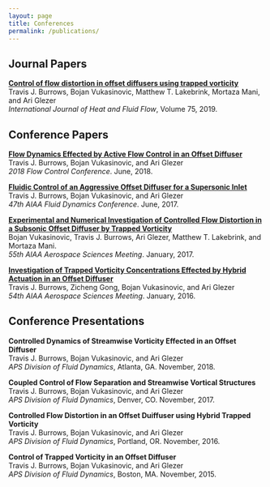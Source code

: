```yaml
---
layout: page
title: Conferences
permalink: /publications/
---
```


## Journal Papers

[**Control of flow distortion in offset diffusers using trapped vorticity**](https://doi.org/10.1016/j.ijheatfluidflow.2018.11.003) <br>
Travis J. Burrows, Bojan Vukasinovic, Matthew T. Lakebrink, Mortaza Mani, and Ari Glezer <br>
_International Journal of Heat and Fluid Flow_, Volume 75, 2019.<br>

## Conference Papers

[**Flow Dynamics Effected by Active Flow Control in an Offset Diffuser**](https://arc.aiaa.org/doi/10.2514/6.2018-4024) <br>
Travis J. Burrows, Bojan Vukasinovic, and Ari Glezer <br>
_2018 Flow Control Conference_. June, 2018.<br>

[**Fluidic Control of an Aggressive Offset Diffuser for a
Supersonic Inlet**](https://arc.aiaa.org/doi/10.2514/6.2017-4304) <br>
Travis J. Burrows, Bojan Vukasinovic, and Ari Glezer <br>
_47th AIAA Fluid Dynamics Conference_. June, 2017.<br>

[**Experimental and Numerical Investigation of Controlled Flow Distortion in a Subsonic Offset Diffuser by Trapped Vorticity**](https://arc.aiaa.org/doi/10.2514/6.2017-1454) <br>
Bojan Vukasinovic, Travis J. Burrows, Ari Glezer, Matthew T. Lakebrink, and Mortaza Mani. <br>
_55th AIAA Aerospace Sciences Meeting_. January, 2017.<br>

[**Investigation of Trapped Vorticity Concentrations Effected by Hybrid Actuation in an Offset Diffuser**](https://arc.aiaa.org/doi/abs/10.2514/6.2016-0055) <br>
Travis J. Burrows, Zicheng Gong, Bojan Vukasinovic, and Ari Glezer <br>
_54th AIAA Aerospace Sciences Meeting_. January, 2016.<br>

## Conference Presentations

**Controlled Dynamics of Streamwise Vorticity Effected in an Offset Diffuser** <br>
Travis J. Burrows, Bojan Vukasinovic, and Ari Glezer <br>
_APS Division of Fluid Dynamics_, Atlanta, GA. November, 2018.  <br>

**Coupled Control of Flow Separation and Streamwise Vortical Structures** <br>
Travis J. Burrows, Bojan Vukasinovic, and Ari Glezer <br>
_APS Division of Fluid Dynamics_, Denver, CO. November, 2017.  <br>

**Controlled Flow Distortion in an Offset Duiffuser using Hybrid Trapped Vorticity** <br>
Travis J. Burrows, Bojan Vukasinovic, and Ari Glezer <br>
_APS Division of Fluid Dynamics_, Portland, OR. November, 2016.  <br>

**Control of Trapped Vorticity in an Offset Diffuser** <br>
Travis J. Burrows, Bojan Vukasinovic, and Ari Glezer <br>
_APS Division of Fluid Dynamics_, Boston, MA. November, 2015.  <br>
